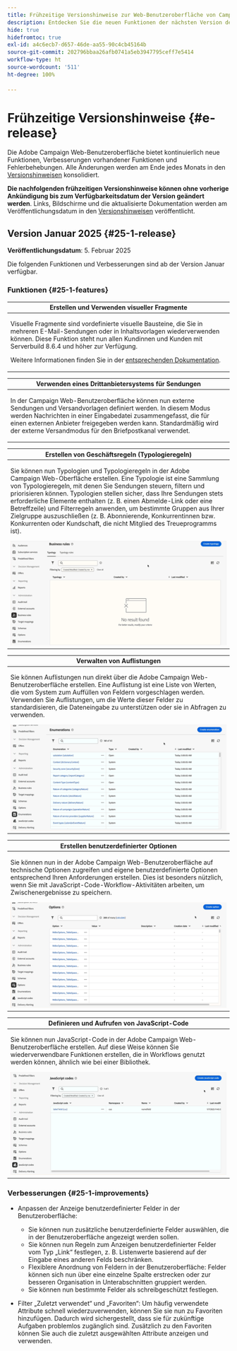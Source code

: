 ```yaml
---
title: Frühzeitige Versionshinweise zur Web-Benutzeroberfläche von Campaign v8
description: Entdecken Sie die neuen Funktionen der nächsten Version der Campaign Web-Benutzeroberfläche
hide: true
hidefromtoc: true
exl-id: a4c6ecb7-d657-46de-aa55-90c4cb45164b
source-git-commit: 202796bbaa26afb0741a5eb3947795ceff7e5414
workflow-type: ht
source-wordcount: '511'
ht-degree: 100%

---
```


# Frühzeitige Versionshinweise {#e-release}

Die Adobe Campaign Web-Benutzeroberfläche bietet kontinuierlich neue Funktionen, Verbesserungen vorhandener Funktionen und Fehlerbehebungen. Alle Änderungen werden am Ende jedes Monats in den [Versionshinweisen](release-notes.md) konsolidiert.

**Die nachfolgenden frühzeitigen Versionshinweise können ohne vorherige Ankündigung bis zum Verfügbarkeitsdatum der Version geändert werden**. Links, Bildschirme und die aktualisierte Dokumentation werden am Veröffentlichungsdatum in den [Versionshinweisen](release-notes.md) veröffentlicht.

## Version Januar 2025 {#25-1-release}

**Veröffentlichungsdatum**: 5. Februar 2025

Die folgenden Funktionen und Verbesserungen sind ab der Version Januar verfügbar.

### Funktionen {#25-1-features}


<table>
<thead>
<tr>
<th><strong>Erstellen und Verwenden visueller Fragmente</strong><br/></th>
</tr>
</thead>
<tbody>
<tr>
<td>
<p>Visuelle Fragmente sind vordefinierte visuelle Bausteine, die Sie in mehreren E-Mail-Sendungen oder in Inhaltsvorlagen wiederverwenden können. Diese Funktion steht nun allen Kundinnen und Kunden mit Serverbuild 8.6.4 und höher zur Verfügung.</p>
<p>Weitere Informationen finden Sie in der <a href="../content/use-visual-fragments.md">entsprechenden Dokumentation</a>.</p>
</td>
</tr>
</tbody>
</table>

<table>
<thead>
<tr>
<th><strong>Verwenden eines Drittanbietersystems für Sendungen</strong><br/></th>
</tr>
</thead>
<tbody>
<tr>
<td>
<p>In der Campaign Web-Benutzeroberfläche können nun externe Sendungen und Versandvorlagen definiert werden. In diesem Modus werden Nachrichten in einer Eingabedatei zusammengefasst, die für einen externen Anbieter freigegeben werden kann. Standardmäßig wird der externe Versandmodus für den Briefpostkanal verwendet.</p>
</td>
</tr>
</tbody>
</table>

<table>
<thead>
<tr>
<th><strong>Erstellen von Geschäftsregeln (Typologieregeln)</strong><br/></th>
</tr>
</thead>
<tbody>
<tr>
<td>
<p>Sie können nun Typologien und Typologieregeln in der Adobe Campaign Web-Oberfläche erstellen. Eine Typologie ist eine Sammlung von Typologieregeln, mit denen Sie Sendungen steuern, filtern und priorisieren können. Typologien stellen sicher, dass Ihre Sendungen stets erforderliche Elemente enthalten (z. B. einen Abmelde-Link oder eine Betreffzeile) und Filterregeln anwenden, um bestimmte Gruppen aus Ihrer Zielgruppe auszuschließen (z. B. Abonnierende, Konkurrentinnen bzw. Konkurrenten oder Kundschaft, die nicht Mitglied des Treueprogramms ist).</p>
<img src="assets/do-not-localize/typology.gif">
<!--p>For more information, refer to the <a href="../administration/external-account.md">detailed documentation</a>.</p-->
</td>
</tr>
</tbody>
</table>

<table>
<thead>
<tr>
<th><strong>Verwalten von Auflistungen</strong><br/></th>
</tr>
</thead>
<tbody>
<tr>
<td>
<p>Sie können Auflistungen nun direkt über die Adobe Campaign Web-Benutzeroberfläche erstellen. Eine Auflistung ist eine Liste von Werten, die vom System zum Auffüllen von Feldern vorgeschlagen werden. Verwenden Sie Auflistungen, um die Werte dieser Felder zu standardisieren, die Dateneingabe zu unterstützen oder sie in Abfragen zu verwenden.</p>
<img src="assets/do-not-localize/enumerations.gif">
<!--p>For more information, refer to the <a href="../administration/external-account.md">detailed documentation</a>.</p-->
</td>
</tr>
</tbody>
</table>

<table>
<thead>
<tr>
<th><strong>Erstellen benutzerdefinierter Optionen</strong><br/></th>
</tr>
</thead>
<tbody>
<tr>
<td>
<p>Sie können nun in der Adobe Campaign Web-Benutzeroberfläche auf technische Optionen zugreifen und eigene benutzerdefinierte Optionen entsprechend Ihren Anforderungen erstellen. Dies ist besonders nützlich, wenn Sie mit JavaScript-Code-Workflow-Aktivitäten arbeiten, um Zwischenergebnisse zu speichern.</p>
<img src="assets/do-not-localize/options.gif">
<!--p>For more information, refer to the <a href="../administration/external-account.md">detailed documentation</a>.</p-->
</td>
</tr>
</tbody>
</table>


<table>
<thead>
<tr>
<th><strong>Definieren und Aufrufen von JavaScript-Code</strong><br/></th>
</tr>
</thead>
<tbody>
<tr>
<td>
<p>Sie können nun JavaScript-Code in der Adobe Campaign Web-Benutzeroberfläche erstellen. Auf diese Weise können Sie wiederverwendbare Funktionen erstellen, die in Workflows genutzt werden können, ähnlich wie bei einer Bibliothek.</p>
<img src="assets/do-not-localize/javascript.gif">
<!--p>For more information, refer to the <a href="../administration/external-account.md">detailed documentation</a>.</p-->
</td>
</tr>
</tbody>
</table>

### Verbesserungen {#25-1-improvements}

* Anpassen der Anzeige benutzerdefinierter Felder in der Benutzeroberfläche:

   * Sie können nun zusätzliche benutzerdefinierte Felder auswählen, die in der Benutzeroberfläche angezeigt werden sollen.
   * Sie können nun Regeln zum Anzeigen benutzerdefinierter Felder vom Typ „Link“ festlegen, z. B. Listenwerte basierend auf der Eingabe eines anderen Felds beschränken.
   * Flexiblere Anordnung von Feldern in der Benutzeroberfläche: Felder können sich nun über eine einzelne Spalte erstrecken oder zur besseren Organisation in Unterabschnitten gruppiert werden.
   * Sie können nun bestimmte Felder als schreibgeschützt festlegen.

* Filter „Zuletzt verwendet“ und „Favoriten“: Um häufig verwendete Attribute schnell wiederzuverwenden, können Sie sie nun zu Favoriten hinzufügen. Dadurch wird sichergestellt, dass sie für zukünftige Aufgaben problemlos zugänglich sind. Zusätzlich zu den Favoriten können Sie auch die zuletzt ausgewählten Attribute anzeigen und verwenden.


